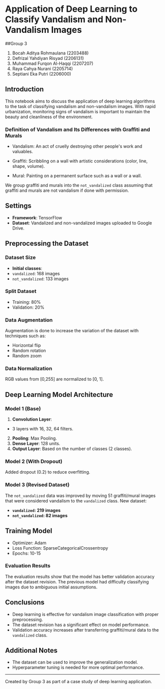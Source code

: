 # Application of Deep Learning to Classify Vandalism and Non-Vandalism Images

##Group 3
1. Bocah Aditya Rohmaulana (2203488)
2. Defrizal Yahdiyan Risyad (2206131)
3. Muhammad Furqon Al-Haqqi (2207207)
4. Raya Cahya Nurani (2205714)
5. Septiani Eka Putri (2206000)

## Introduction
This notebook aims to discuss the application of deep learning algorithms to the task of classifying vandalism and non-vandalism images. With rapid urbanization, monitoring signs of vandalism is important to maintain the beauty and cleanliness of the environment.

### Definition of Vandalism and Its Differences with Graffiti and Murals
- Vandalism: An act of cruelly destroying other people's work and valuables.
- Graffiti: Scribbling on a wall with artistic considerations (color, line, shape, volume).

- Mural: Painting on a permanent surface such as a wall or a wall.

We group graffiti and murals into the `not_vandalized` class assuming that graffiti and murals are not vandalism if done with permission.

## Settings
- **Framework**: TensorFlow
- **Dataset**: Vandalized and non-vandalized images uploaded to Google Drive.

## Preprocessing the Dataset
### Dataset Size
- **Initial classes**:
- `vandalized`: 168 images
- `not_vandalized`: 133 images

### Split Dataset
- Training: 80%
- Validation: 20%

### Data Augmentation
Augmentation is done to increase the variation of the dataset with techniques such as:
- Horizontal flip
- Random rotation
- Random zoom

### Data Normalization
RGB values ​​from [0,255] are normalized to [0, 1].

## Deep Learning Model Architecture
### Model 1 (Base)
1. **Convolution Layer**:
- 3 layers with 16, 32, 64 filters.
2. **Pooling**: Max Pooling.
3. **Dense Layer**: 128 units.
4. **Output Layer**: Based on the number of classes (2 classes).

### Model 2 (With Dropout)
Added dropout (0.2) to reduce overfitting.

### Model 3 (Revised Dataset)
The `not_vandalized` data was improved by moving 51 graffiti/mural images that were considered vandalism to the `vandalized` class. New dataset:
- **`vandalized`: 219 images**
- **`not_vandalized`: 82 images**

## Training Model
- Optimizer: Adam
- Loss Function: SparseCategoricalCrossentropy
- Epochs: 10-15

### Evaluation Results
The evaluation results show that the model has better validation accuracy after the dataset revision. The previous model had difficulty classifying images due to ambiguous initial assumptions.

## Conclusions
- Deep learning is effective for vandalism image classification with proper preprocessing.
- The dataset revision has a significant effect on model performance.
- Validation accuracy increases after transferring graffiti/mural data to the `vandalized` class.

## Additional Notes
- The dataset can be used to improve the generalization model.
- Hyperparameter tuning is needed for more optimal performance.

---
Created by Group 3 as part of a case study of deep learning application.